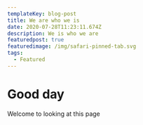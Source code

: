 ```yaml
---
templateKey: blog-post
title: We are who we is
date: 2020-07-28T11:23:11.674Z
description: We is who we are
featuredpost: true
featuredimage: /img/safari-pinned-tab.svg
tags:
  - Featured
---
```

# Good day

Welcome to looking at this page